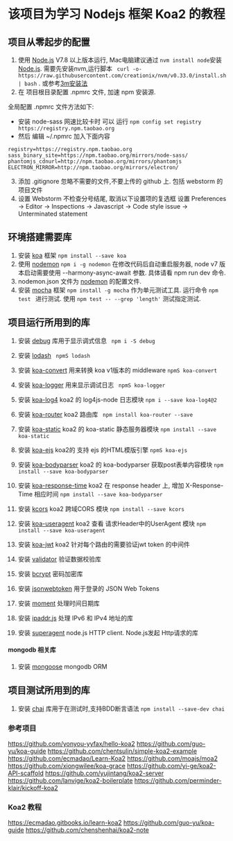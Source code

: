 # 该项目为学习 Nodejs 框架 Koa2 的教程


## 项目从零起步的配置

1. 使用 [Node.js] V7.8 以上版本运行, Mac电脑建议通过 ``` nvm install node ```安装 [Node.js].  需要先安装nvm,运行脚本 ``` curl -o- https://raw.githubusercontent.com/creationix/nvm/v0.33.0/install.sh | bash``` . 或参考[3m安装法]
2. 在 项目根目录配置 .npmrc 文件, 加速 npm 安装源.

全局配置 .npmrc 文件方法如下:
- 安装 node-sass 网速比较卡时  可以 运行 ```npm config set registry https://registry.npm.taobao.org```  
- 然后 编辑 ~/.npmrc 加入下面内容
```
registry=https://registry.npm.taobao.org
sass_binary_site=https://npm.taobao.org/mirrors/node-sass/
phantomjs_cdnurl=http://npm.taobao.org/mirrors/phantomjs
ELECTRON_MIRROR=http://npm.taobao.org/mirrors/electron/
```


3. 添加 .gitignore 忽略不需要的文件,不要上传的 github 上. 包括 webstorm 的项目文件
4. 设置 Webstorm 不检查分号结尾, 取消以下设置项的复选框  设置 Preferences -> Editor -> Inspections -> Javascript -> Code style issue -> Unterminated statement 





## 环境搭建需要库 

1. 安装 [koa] 框架 ``` npm install --save koa ```
2. 使用 [nodemon] ``` npm i -g nodemon ``` 在修改代码后自动重启服务器, node v7 版本启动需要使用 --harmony-async-await 参数. 具体请看 npm run dev 命令.
3. nodemon.json 文件为 [nodemon] 的配置文件.
4. 安装 [mocha] 框架 ``` npm install -g mocha ``` 作为单元测试工具. 运行命令 ```npm test ``` 进行测试. 使用 ``` npm test -- --grep 'length' ``` 测试指定测试.



## 项目运行所用到的库

1. 安装 [debug] 库用于显示调式信息  ``` npm i -S debug``` 
2. 安装 [lodash] ``` npmS lodash``` 
3. 安装 [koa-convert] 用来转换 koa v1版本的 middleware ``` npmS koa-convert ``` 
4. 安装 [koa-logger] 用来显示调试日志 ``` npmS koa-logger``` 
5. 安装 [koa-log4] koa2 的 log4js-node 日志模块 ``` npm i --save koa-log4@2 ``` 
6. 安装 [koa-router] koa2 路由库 ``` npm install koa-router --save``` 
7. 安装 [koa-static] koa2 的 koa-static 静态服务器模块 ``` npm install --save koa-static ``` 
8. 安装 [koa-ejs]  koa2的 支持 ejs 的HTML模版引擎  ``` npmS koa-ejs ``` 
9. 安装 [koa-bodyparser] koa2 的 koa-bodyparser 获取post表单内容模块 ``` npm install --save koa-bodyparser ``` 
10. 安装 [koa-response-time] koa2 在 response header 上, 增加 X-Response-Time 相应时间 ``` npm install --save koa-bodyparser ``` 
11. 安装 [kcors] koa2 跨域CORS 模块 ``` npm install --save kcors ``` 
12. 安装 [koa-useragent] koa2 查看 请求Header中的UserAgent 模块 ``` npm install --save koa-useragent ``` 
13. 安装 [koa-jwt]  koa2 针对每个路由的需要验证jwt token 的中间件


20. 安装 [validator] 验证数据校验库
21. 安装 [bcrypt] 密码加密库
22. 安装 [jsonwebtoken] 用于登录的 JSON Web Tokens
23. 安装 [moment] 处理时间日期库
24. 安装 [ipaddr.js] 处理 IPv6 和 IPv4 地址的库

30. 安装 [superagent] node.js HTTP client. Node.js发起 Http请求的库




#### mongodb 相关库

1. 安装 [mongoose] mongodb ORM


## 项目测试所用到的库
1. 安装 [chai] 库用于在测试时,支持BDD断言语法  ``` npm install --save-dev chai ``` 



[Node.js]: https://nodejs.org/en/
[nvm]: https://github.com/creationix/nvm
[3m安装法]: https://cnodejs.org/topic/57f628098489e7ca69f4e839



[nodemon]: https://github.com/remy/nodemon
[mocha]: https://mochajs.org/
[chai]: http://chaijs.com/


[lodash]: https://github.com/lodash/lodash
[moment]: https://github.com/moment/moment/
[validator]: https://github.com/chriso/validator.js
[bcrypt]: https://github.com/kelektiv/node.bcrypt.js
[jsonwebtoken]: https://github.com/auth0/node-jsonwebtoken
[ipaddr.js]: https://github.com/whitequark/ipaddr.js/commits/master
[superagent]: https://github.com/visionmedia/superagent


[koa]: http://koajs.com/
[debug]: https://github.com/visionmedia/debug
[koa-convert]: https://github.com/koajs/convert
[koa-logger]: https://github.com/koajs/logger
[koa-log4]: https://github.com/dominhhai/koa-log4js
[koa-router]: https://github.com/alexmingoia/koa-router
[koa-static]: https://github.com/koajs/static
[koa-ejs]: https://github.com/koajs/ejs
[koa-bodyparser]: https://github.com/koajs/bodyparser
[koa-response-time]: https://github.com/koajs/response-time
[koa-useragent]: https://github.com/rvboris/koa-useragent
[kcors]: https://github.com/koajs/cors
[koa-jwt]: https://github.com/koajs/jwt

[mongoose]: http://mongoosejs.com/



### 参考项目

https://github.com/yonyou-yyfax/hello-koa2
https://github.com/guo-yu/koa-guide
https://github.com/chentsulin/simple-koa2-example
https://github.com/ecmadao/Learn-Koa2
https://github.com/moajs/moa2
https://github.com/xiongwilee/koa-grace
https://github.com/yi-ge/koa2-API-scaffold
https://github.com/yujintang/koa2-server
https://github.com/lanvige/koa2-boilerplate
https://github.com/perminder-klair/kickoff-koa2




### Koa2 教程
https://ecmadao.gitbooks.io/learn-koa2
https://github.com/guo-yu/koa-guide
https://github.com/chenshenhai/koa2-note






